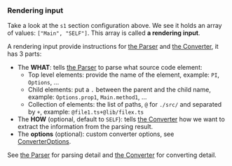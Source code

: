 
### Rendering input

Take a look at the `s1` section configuration above. We see it holds an array of values: `["Main", "SELF"]`. This array is called **a rendering input**.

A rendering input provide instructions for [the Parser](#parser) and [the Converter](#converter), it has 3 parts:

- The **WHAT**: tells [the Parser](#parser) to parse what source code element:
  - Top level elements: provide the name of the element, example: `PI`, `Options`, ...
  - Child elements: put a `.` between the parent and the child name, example: `Options.prop1`, `Main.method1`, ...
  - Collection of elements: the list of paths, `@` for `./src/` and separated by `+`, example: `@file1.ts+@lib/filex.ts`
- The **HOW** (optional, default to `SELF`): tells [the Converter](#converter) how we want to extract the information from the parsing result.
- The **options** (optional): custom converter options, see [ConverterOptions](https://lamnhan.com/docsuper/interfaces/converteroptions.html).

See [the Parser](#parser) for parsing detail and [the Converter](#converter) for converting detail.
